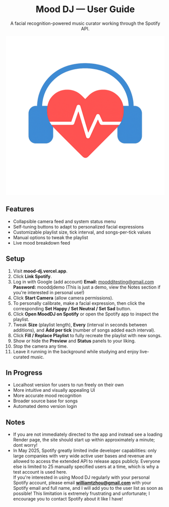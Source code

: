 <div align="center">

# **Mood DJ — User Guide**

A facial recognition-powered music curator working through the Spotify API.

<p align="center">
  <img src="Frontend/MoodDJ.png" alt="Mood DJ banner" width="720">
</p>

</div>

## **Features**
- Collapsible camera feed and system status menu
- Self-tuning buttons to adapt to personalized facial expressions
- Customizable playlist size, tick interval, and songs-per-tick values
- Manual options to tweak the playlist
- Live mood breakdown feed

## **Setup**
1. Visit **mood-dj.vercel.app**.
2. Click **Link Spotify**.
3. Log in with Google (add account)
   **Email:** mooddjtesting@gmail.com  
   **Password:** mooddjdemo
   (This is just a demo, view the Notes section if you're interested in personal use!)
4. Click **Start Camera** (allow camera permissions).
5. To personally calibrate, make a facial expression, then click the corresponding **Set Happy / Set Neutral / Set Sad** button.
6. Click **Open MoodDJ on Spotify** or open the Spotify app to inspect the playlist.
7. Tweak **Size** (playlist length), **Every** (interval in seconds between additions), and **Add per tick** (number of songs added each interval).
8. Click **Fill / Replace Playlist** to fully recreate the playlist with new songs.
9. Show or hide the **Preview** and **Status** panels to your liking.
10. Stop the camera any time.
11. Leave it running in the background while studying and enjoy live-curated music.

## **In Progress**
- Localhost version for users to run freely on their own
- More intuitive and visually appealing UI
- More accurate mood recognition
- Broader source base for songs
- Automated demo version login

## **Notes**
- If you are not immediately directed to the app and instead see a loading Render page, the site should start up within approximately a minute; dont worry!
- In May 2025, Spotify greatly limited indie developer capabilities: only large companies with very wide active user bases and revenue are allowed to access the extended API to release apps publicly. Everyone else is limited to 25 manually specified users at a time, which is why a test account is used here.  
  If you're interested in using Mood DJ regularly with your personal Spotify account, please email **williamtzhou@gmail.com** with your Spotify email and full name, and I will add you to the user list as soon as possible! This limitation is extremely frustrating and unfortunate; I encourage you to contact Spotify about it like I have!

